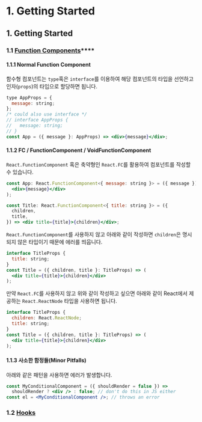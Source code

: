 # 1. Getting Started

## **1. Getting Started**

### **1.1** [**Function Components**](https://react-typescript-cheatsheet.netlify.app/docs/basic/getting-started/function_components)\*\*\*\*

#### 1.1.1 Normal Function Component

함수형 컴포넌트는 `type`혹은 `interface`를 이용하여 해당 컴포넌트의 타입을 선언하고 인자\(`props`\)의 타입으로 할당하면 됩니다.

```jsx
type AppProps = {
  message: string;
}; 
/* could also use interface */
// interface AppProps {
//   message: string;
// }
const App = ({ message }: AppProps) => <div>{message}</div>;
```

#### 1.1.2 FC / FunctionComponent / VoidFunctionComponent

`React.FunctionComponent` 혹은 축약형인 `React.FC`를 활용하여 컴포넌트를 작성할 수 있습니다.

```jsx
const App: React.FunctionComponent<{ message: string }> = ({ message }) => (
  <div>{message}</div>
);
```

```jsx
const Title: React.FunctionComponent<{ title: string }> = ({
  children,
  title,
}) => <div title={title}>{children}</div>;
```

`React.FunctionComponent`를 사용하지 않고 아래와 같이 작성하면 `children`은 명시되지 않은 타입이기 때문에 에러를 띄웁니다.

```jsx
interface TitleProps {
  title: string;
}
const Title = ({ children, title }: TitleProps) => (
  <div title={title}>{children}</div>
);
```

만약 `React.FC`를 사용하지 않고 위와 같이 작성하고 싶으면 아래와 같이 React에서 제공하는 `React.ReactNode` 타입을 사용하면 됩니다.

```jsx
interface TitleProps {
  children: React.ReactNode;
  title: string;
}
const Title = ({ children, title }: TitleProps) => (
  <div title={title}>{children}</div>
);
```

#### 1.1.3 사소한 함정들\(Minor Pitfalls\)

아래와 같은 패턴을 사용하면 에러가 발생합니다.

```jsx
const MyConditionalComponent = ({ shouldRender = false }) =>
  shouldRender ? <div /> : false; // don't do this in JS either
const el = <MyConditionalComponent />; // throws an error
```

### 1.2 [Hooks](https://react-typescript-cheatsheet.netlify.app/docs/basic/getting-started/hooks)

